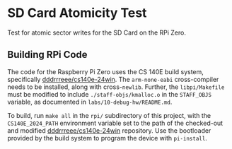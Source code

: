 # SD Card Atomicity Test

Test for atomic sector writes for the SD Card on the RPi Zero.

## Building RPi Code

The code for the Raspberry Pi Zero uses the CS 140E build system, specifically
[dddrrreee/cs140e-24win](https://github.com/dddrrreee/cs140e-24win). The
`arm-none-eabi` cross-compiler needs to be installed, along with cross-`newlib`.
Further, the `libpi/Makefile` must be modified to include
`./staff-objs/kmalloc.o` in the `STAFF_OBJS` variable, as documented in
`labs/10-debug-hw/README.md`.

To build, run `make all` in the `rpi/` subdirectory of this project, with the
`CS140E_2024_PATH` environment variable set to the path of the checked-out and
modified [dddrrreee/cs140e-24win](https://github.com/dddrrreee/cs140e-24win)
repository. Use the bootloader provided by the build system to program the
device with `pi-install`.
